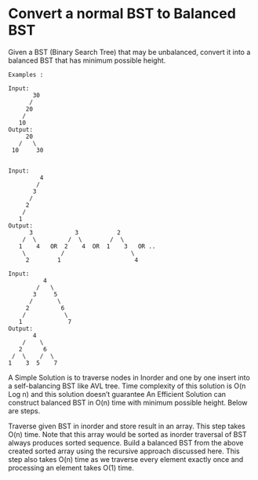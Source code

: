 # Convert a normal BST to Balanced BST

Given a BST (Binary Search Tree) that may be unbalanced, convert it into a balanced BST that has minimum possible height.

```
Examples : 

Input:
       30
      /
     20
    /
   10
Output:
     20
   /   \
 10     30


Input:
         4
        /
       3
      /
     2
    /
   1
Output:
      3            3           2
    /  \         /  \        /  \
   1    4   OR  2    4  OR  1    3   OR ..
    \          /                   \
     2        1                     4 

Input:
          4
        /   \
       3     5
      /       \
     2         6 
    /           \
   1             7
Output:
       4
    /    \
   2      6
 /  \    /  \
1    3  5    7 
```

A Simple Solution is to traverse nodes in Inorder and one by one insert into a self-balancing BST like AVL tree. Time complexity of this solution is O(n Log n) and this solution doesn’t guarantee 
An Efficient Solution can construct balanced BST in O(n) time with minimum possible height. Below are steps. 

Traverse given BST in inorder and store result in an array. This step takes O(n) time. Note that this array would be sorted as inorder traversal of BST always produces sorted sequence.
Build a balanced BST from the above created sorted array using the recursive approach discussed here. This step also takes O(n) time as we traverse every element exactly once and processing an element takes O(1) time.
